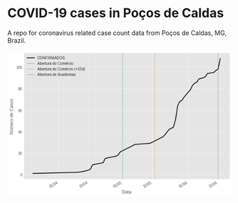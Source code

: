 
#  COVID-19 cases in Poços de Caldas

A repo for coronavirus related case count data from Poços de Caldas, MG, Brazil.


![image](./data/graph_confirmed_cases.png)


